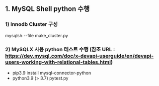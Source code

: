 ## 1. MySQL Shell python 수행


### 1) Innodb Cluster 구성 
mysqlsh --file  make_cluster.py 

### 2) MySQLX 사용 python 테스트 수행 (참조 URL : https://dev.mysql.com/doc/x-devapi-userguide/en/devapi-users-working-with-relational-tables.html)
- pip3.9 install mysql-connector-python
- python3.9 (> 3.7) pytest.py
